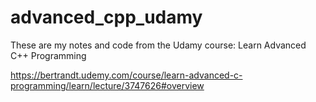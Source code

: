 # advanced_cpp_udamy
These are my notes and code from the Udamy course: Learn Advanced C++ Programming

https://bertrandt.udemy.com/course/learn-advanced-c-programming/learn/lecture/3747626#overview
